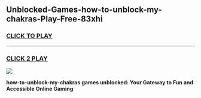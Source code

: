 
## Unblocked-Games-how-to-unblock-my-chakras-Play-Free-83xhi
<h3>
<a href="https://premium76.site?title=how-to-unblock-my-chakras&ref=10A">CLICK TO PLAY</a></h3>
<hr>

<h3>
<a href="https://premium76.site?title=how-to-unblock-my-chakras&ref=10A">CLICK 2 PLAY</a>
  
</h3>

<a href="https://premium76.site?title=how-to-unblock-my-chakras&ref=10A"><img src="https://clearcache.store/games.png"></a>


**how-to-unblock-my-chakras games unblocked: Your Gateway to Fun and Accessible Online Gaming**
